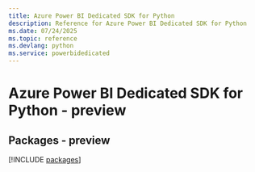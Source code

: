```yaml
---
title: Azure Power BI Dedicated SDK for Python
description: Reference for Azure Power BI Dedicated SDK for Python
ms.date: 07/24/2025
ms.topic: reference
ms.devlang: python
ms.service: powerbidedicated
---
```

# Azure Power BI Dedicated SDK for Python - preview
## Packages - preview
[!INCLUDE [packages](power-bi-dedicated-index.md)]